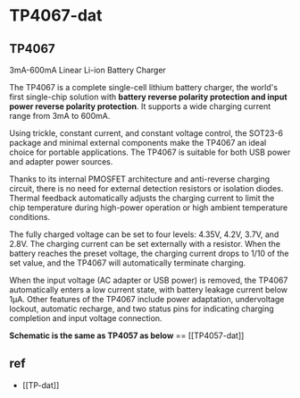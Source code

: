 
# TP4067-dat

## TP4067 

3mA-600mA Linear Li-ion Battery Charger

The TP4067 is a complete single-cell lithium battery charger, the world's first single-chip solution with **battery reverse polarity protection and input power reverse polarity protection**. It supports a wide charging current range from 3mA to 600mA.

Using trickle, constant current, and constant voltage control, the SOT23-6 package and minimal external components make the TP4067 an ideal choice for portable applications. The TP4067 is suitable for both USB power and adapter power sources.

Thanks to its internal PMOSFET architecture and anti-reverse charging circuit, there is no need for external detection resistors or isolation diodes. Thermal feedback automatically adjusts the charging current to limit the chip temperature during high-power operation or high ambient temperature conditions.

The fully charged voltage can be set to four levels: 4.35V, 4.2V, 3.7V, and 2.8V. The charging current can be set externally with a resistor. When the battery reaches the preset voltage, the charging current drops to 1/10 of the set value, and the TP4067 will automatically terminate charging.

When the input voltage (AC adapter or USB power) is removed, the TP4067 automatically enters a low current state, with battery leakage current below 1μA. Other features of the TP4067 include power adaptation, undervoltage lockout, automatic recharge, and two status pins for indicating charging completion and input voltage connection.

**Schematic is the same as TP4057 as below** == [[TP4057-dat]]


## ref 

- [[TP-dat]]